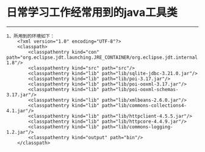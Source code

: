 # 日常学习工作经常用到的java工具类
----
    1、所用到的环境如下：
        <?xml version="1.0" encoding="UTF-8"?>
        <classpath>
            <classpathentry kind="con" path="org.eclipse.jdt.launching.JRE_CONTAINER/org.eclipse.jdt.internal.debug.ui.launcher.StandardVMType/JavaSE-1.8"/>
            <classpathentry kind="src" path="src"/>
            <classpathentry kind="lib" path="lib/sqlite-jdbc-3.21.0.jar"/>
            <classpathentry kind="lib" path="lib/poi-3.17.jar"/>
            <classpathentry kind="lib" path="lib/poi-ooxml-3.17.jar"/>
            <classpathentry kind="lib" path="lib/poi-ooxml-schemas-3.17.jar"/>
            <classpathentry kind="lib" path="lib/xmlbeans-2.6.0.jar"/>
            <classpathentry kind="lib" path="lib/commons-collections4-4.1.jar"/>
            <classpathentry kind="lib" path="lib/httpclient-4.5.5.jar"/>
            <classpathentry kind="lib" path="lib/httpcore-4.4.9.jar"/>
            <classpathentry kind="lib" path="lib/commons-logging-1.2.jar"/>
            <classpathentry kind="output" path="bin"/>
        </classpath>
